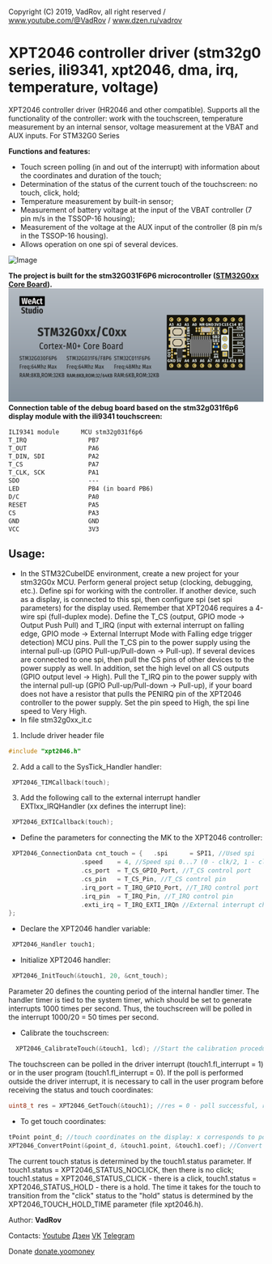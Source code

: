 Copyright (C) 2019, VadRov, all right reserved / www.youtube.com/@VadRov / www.dzen.ru/vadrov
# XPT2046 controller driver (stm32g0 series, ili9341, xpt2046, dma, irq, temperature, voltage)
 XPT2046 controller driver (HR2046 and other compatible). Supports all the functionality of the controller: work with the touchscreen, temperature measurement by an internal sensor, voltage measurement at the VBAT and AUX inputs.
 For STM32G0 Series
 
**Functions and features:**
- Touch screen polling (in and out of the interrupt) with information about the coordinates and duration of the touch;
- Determination of the status of the current touch of the touchscreen: no touch, click, hold;
- Temperature measurement by built-in sensor;
- Measurement of battery voltage at the input of the VBAT controller (7 pin m/s in the TSSOP-16 housing);
- Measurement of the voltage at the AUX input of the controller (8 pin m/s in the TSSOP-16 housing).
- Allows operation on one spi of several devices.

![Image](https://github.com/user-attachments/assets/02b638e7-df36-41ff-a0b8-3ab262609c03)

**The project is built for the stm32G031F6P6 microcontroller ([STM32G0xx Core Board](https://github.com/WeActStudio/WeActStudio.STM32G0xxC0xxCoreBoard)).**
![STM32G0xx Core Board](https://github.com/WeActStudio/WeActStudio.STM32G0xxC0xxCoreBoard/blob/master/Images/1.png)
**Connection table of the debug board based on the stm32g031f6p6 display module with the ili9341 touchscreen:**
```
ILI9341 module      MCU stm32g031f6p6
T_IRQ                 PB7
T_OUT                 PA6
T_DIN, SDI            PA2
T_CS                  PA7
T_CLK, SCK            PA1
SDO                   ---
LED                   PB4 (in board PB6)
D/C                   PA0
RESET                 PA5
CS                    PA3
GND                   GND
VCC                   3V3
```
## Usage:
- In the STM32CubeIDE environment, create a new project for your stm32G0x MCU. Perform general project setup (clocking, debugging, etc.). Define spi for working with the controller. If another device, such as a display, is connected to this spi, then configure spi (set spi parameters) for the display used. Remember that XPT2046 requires a 4-wire spi (full-duplex mode). Define the T_CS (output, GPIO mode -> Output Push Pull) and T_IRQ (input with external interrupt on falling edge, GPIO mode -> External Interrupt Mode with Falling edge trigger detection) MCU pins. Pull the T_CS pin to the power supply using the internal pull-up (GPIO Pull-up/Pull-down -> Pull-up). If several devices are connected to one spi, then pull the CS pins of other devices to the power supply as well. In addition, set the high level on all CS outputs (GPIO output level -> High). Pull the T_IRQ pin to the power supply with the internal pull-up (GPIO Pull-up/Pull-down -> Pull-up), if your board does not have a resistor that pulls the PENIRQ pin of the XPT2046 controller to the power supply. Set the pin speed to High, the spi line speed to Very High.
- In file stm32g0xx_it.c
1. Include driver header file
```c
#include "xpt2046.h"
```
2. Add a call to the SysTick_Handler handler:
```c
 XPT2046_TIMCallback(touch);
```
3. Add the following call to the external interrupt handler EXTIxx_IRQHandler (xx defines the interrupt line):
```c
 XPT2046_EXTICallback(touch);
 ```
- Define the parameters for connecting the MK to the XPT2046 controller:
```c
 XPT2046_ConnectionData cnt_touch = {	.spi 	  = SPI1, //Used spi
					.speed 	  = 4, //Speed ​​spi 0...7 (0 - clk/2, 1 - clk/4, ..., 7 - clk/256)
					.cs_port  = T_CS_GPIO_Port, //T_CS control port
					.cs_pin	  = T_CS_Pin, //T_CS control pin
					.irq_port = T_IRQ_GPIO_Port, //T_IRQ control port
					.irq_pin  = T_IRQ_Pin, //T_IRQ control pin
					.exti_irq = T_IRQ_EXTI_IRQn //External interrupt channel for T_IRQ
};
```
- Declare the XPT2046 handler variable:
```c
 XPT2046_Handler touch1;
```
- Initialize XPT2046 handler:
```c
 XPT2046_InitTouch(&touch1, 20, &cnt_touch);
```
Parameter 20 defines the counting period of the internal handler timer. The handler timer is tied to the system timer, which should be set to generate interrupts 1000 times per second. Thus, the touchscreen will be polled in the interrupt 1000/20 = 50 times per second.
- Calibrate the touchscreen:
```c
  XPT2046_CalibrateTouch(&touch1, lcd); //Start the calibration procedure
```
The touchscreen can be polled in the driver interrupt (touch1.fl_interrupt = 1) or in the user program (touch1.fl_interrupt = 0). If the poll is performed outside the driver interrupt, it is necessary to call in the user program before receiving the status and touch coordinates:
```c
uint8_t res = XPT2046_GetTouch(&touch1); //res = 0 - poll successful, res = 1 - no touch, res = 2 - spi busy
```
- To get touch coordinates:
```c
tPoint point_d; //touch coordinates on the display: x corresponds to point_d.x, and y corresponds to point_d.y
XPT2046_ConvertPoint(&point_d, &touch1.point, &touch1.coef); //Convert touchscreen coordinates to display coordinates
```
The current touch status is determined by the touch1.status parameter. If touch1.status = XPT2046_STATUS_NOCLICK, then there is no click; touch1.status = XPT2046_STATUS_CLICK - there is a click, touch1.status = XPT2046_STATUS_HOLD - there is a hold. The time it takes for the touch to transition from the "click" status to the "hold" status is determined by the XPT2046_TOUCH_HOLD_TIME parameter (file xpt2046.h).

Author: **VadRov**

Contacts: [Youtube](https://www.youtube.com/@VadRov) [Дзен](https://dzen.ru/vadrov) [VK](https://vk.com/vadrov) [Telegram](https://t.me/vadrov_channel)

Donate [donate.yoomoney](https://yoomoney.ru/to/4100117522443917)

